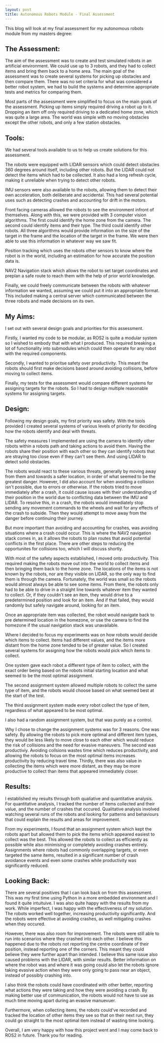```yaml
---
layout: post
title: Autonomous Robots Module - Final Assessment
---
```


This blog will look at my final assessment for my autonomous robots module from my masters degree:

## The Assessment:

The aim of the assessment was to create and test simulated robots in an artificial environment. We could use up to 3 robots, and they had to collect items and bring them back to a home area. The main goal of the assessment was to create several systems for picking up obstacles and then compare them. There was no set criteria for what was considered a better robot system, we had to build the systems and determine appropriate tests and metrics for comparing them. 

Most parts of the assessment were simplified to focus on the main goals of the assessment. Picking up items simply required driving a robot up to it. Dropping an item off only required driving to a dedicated home zone, which was quite a large area. The world was simple with no moving obstacles except the other robots, and only a few station obstacles. 

## Tools:

We had several tools available to us to help us create solutions for this assessment.

The robots were equipped with LIDAR sensors which could detect obstacles 360 degrees around itself, including other robots. But the LIDAR could not detect the items which had to be collected. It also had a long refresh cycle, making it unreliable when trying to detect other robots.

IMU sensors were also available to the robots, allowing them to detect their own acceleration, both deliberate and accidental. This had several potential uses such as detecting crashes and accounting for drift in the motors. 

Front facing cameras allowed the robots to see the environment infront of themselves. Along with this, we were provided with 3 computer vision algorithms. The first could identify the home zone from the camera. The second could identify items and their type. The third could identify other robots. All three algorithms would provide information on the size of the target in the frame and the location of the target in the frame. We were then able to use this information in whatever way we saw fit. 

Position tracking which uses the robots other sensors to know where the robot is in the world, including an estimation for how accurate the position data is.

NAV2 Navigation stack which allows the robot to set target coordinates and preplan a safe route to reach them with the help of prior world knowledge.

Finally, we could freely communicate between the robots with whatever information we wanted, assuming we could put it into an appropriate format. This included making a central server which communicated between the three robots and made decisions on its own. 

## My Aims:

I set out with several design goals and priorities for this assessment. 

Firstly, I wanted my code to be modular, as ROS2 is quite a modular system so I wished to embody that with what I produced. This required breaking a lot of functionality into submodules which could then operate for any robot with the required components. 

Secondly, I wanted to prioritse safety over productivity. This meant the robots should first make decisions based around avoiding collisions, before moving to collect items.

Finally, my tests for the assessment would compare different systems for assigning targets for the robots. So I had to design multiple reasonable systems for assigning targets. 

## Design:

Following my design goals, my first priority was safety. With the tools provided I created several systems of various levels of priority for deciding how the robots identify and deal with threats. 

The safety measures I implemented are using the camera to identify other robots within a robots path and taking actions to avoid them. Having the robots share their position with each other so they can identify robots that are straying too close even if they can't see them. And using LIDAR to detect solid obstacles. 

The robots would react to these various threats, generally by moving away from them and towards a safer location, in order of what seemed to be the greatest danger. However, I did also account for when avoiding a collision isn't possible, due to errors or otherwise. If the robots tried to move immediately after a crash, it could cause issues with their understanding of their position in the world due to conflicting data between the IMU and LIDAR. To resolve this, in a crash, the robots would immediately stop sending any movement commands to the wheels and wait for any effects of the crash to subside. Then they would attempt to move away from the danger before continuing their journey.

But more important than avoiding and accounting for crashes, was avoiding situations where a crash could occur. This is where the NAV2 navigation stack comes in, as it allows the robots to plan routes that avoid potential conflicts in the first place. There are other steps to reducing the opportunites for collisions too, which I will discuss shortly.

With most of the safety aspects established, I moved onto productivity. This required making the robots move out into the world to collect items and then bringing them back to the home zone. The locations of the items is not known by the robots, nor are they visible on LIDAR, so the only way to find them is through the camera. Fortunately, the world was small so the robots would almost always be able to see some items. From there, the robots only had to be able to drive in a straight line towards whatever item they wanted to collect. Or, if they couldn't see an item, they would drive to a predetermined position and look for an item. And if that failed, they would randomly but safely navigate around, looking for an item. 

Once an appropriate item was collected, the robot would navigate back to pre determined location in the homezone, or use the camera to find the homezone if the usual navigation stack was unavailable. 

Where I decided to focus my experiments was on how robots would decide which items to collect. Items had different values, and the items more distant from the home zone tended to be of greater value. So I created several systems for assigning how the robots would pick which items to collect.

One system gave each robot a different type of item to collect, with the exact order being based on the robots initial starting location and what seemed to be the most optimal assignment.

The second assignment system allowed multiple robots to collect the same type of item, and the robots would choose based on what seemed best at the start of the test. 

The third assignment system made every robot collect the type of item, regardless of what appeared to be most optimal. 

I also had a random assignment system, but that was purely as a control. 

Why I chose to change the assignment systems was for 3 reasons. One was safety. By allowing the robots to pick more optimal and different item types, they would be less likely to move close to each other which would reduce the risk of collisions and the need for evasive maneuvers. The second was productiviy. Avoiding collsions wastes time which reduces productivity, and allowing the robots to focus on the most optimal items increases productivity by reducing travel time. Thirdly, there was also value in collecting the items which were more distant, as they may be more productive to collect than items that appeared immediately closer. 

## Results:

I established my results through both qualiative and quantitative analysis. For quantitative analysis, I tracked the number of items collected and their value, and the number of crashes that occured. Qualitative analysis involved watching several runs of the robots and looking for patterns and behaviours that could explain the results and areas for improvement.

From my experiments, I found that an assignment system which kept the robots apart but allowed them to pick the items which appeared easiest to collect was the best. This allowed the robots to collect as efficiently as possible while also minimising or completely avoiding crashes entirely. Assignments where robots had commonly overlapping targets, or even targeted the same items, resulted in a significant number of crash avoidance events and even some crashes while productivity was significantly reduced.

## Looking Back: 

There are several positives that I can look back on from this assessment. This was my first time using Python in a more embedded environment and I found it quite intuituive. I was also quite happy with the results from my work. While imperfect, I was happy with the effectiveness of my solution. The robots worked well together, increasing productivity significantly. And the robots were effective at avoiding crashes, as well mitigating crashes when they occured.

However, there was also room for improvement. The robots were still able to run into scenarios where they crashed into each other. I believe this happened due to the robots not reporting the centre coordinate of their position, instead reporting one of the corners. This meant they could believe they were further apart than intended. I believe this same issue also caused problems with the LIDAR, with similar results. Better information on where the robot was and where it was going could also let the robots ignore taking evasive action when they were only going to pass near an object, instead of possibly crashing into.

I also think the robots could have coordinated with other better, reporting what actions they were taking and how they were avoiding a crash. By making better use of communication, the robots would not have to use as much time moving apart during an evasive manuevuer. 

Furthermore, when collecting items, the robots could've recorded and tracked the location of other items they see so that on their next run, they could go straight to the most optimal item instead of wasting time looking. 

Overall, I am very happy with how this project went and I may come back to ROS2 in future. Thank you for reading. 












